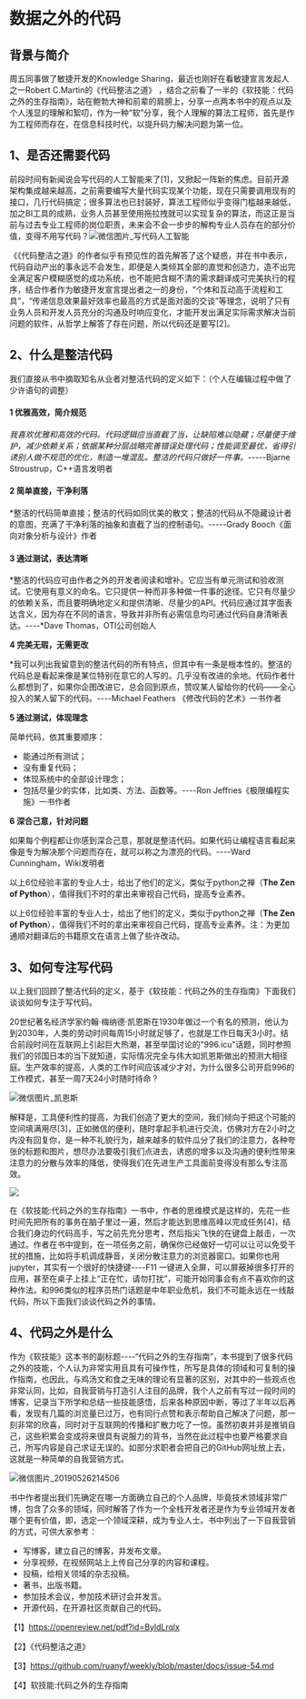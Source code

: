

# 数据之外的代码

## 背景与简介

周五同事做了敏捷开发的Knowledge Sharing，最近也刚好在看敏捷宣言发起人之一Robert C.Martin的《代码整洁之道》 ，结合之前看了一半的《软技能：代码之外的生存指南》，站在鲍勃大神和前辈的肩膀上，分享一点两本书中的观点以及个人浅显的理解和絮叨，作为一种“软”分享，我个人理解的算法工程师，首先是作为工程师而存在，在信息科技时代，以提升码力解决问题为第一位。



## 1、是否还需要代码

前段时间有新闻说会写代码的人工智能来了[1]，又掀起一阵新的焦虑。目前开源架构集成越来越高，之前需要编写大量代码实现某个功能，现在只需要调用现有的接口，几行代码搞定；很多算法也已封装好，算法工程师似乎变得门槛越来越低，加之BI工具的成熟，业务人员甚至使用拖拉拽就可以实现复杂的算法，而这正是当前与过去专业工程师的岗位职责，未来会不会一步步的解构专业人员存在的部分价值，变得不用写代码？![微信图片_写代码人工智能](E:\2019工作\微信公众号\自投稿件\微信图片_写代码人工智能.png)

《《代码整洁之道》的作者似乎有预见性的首先解答了这个疑惑，并在书中表示，代码自动产出的事永远不会发生，即便是人类倾其全部的直觉和创造力，造不出完全满足客户模糊感觉的成功系统，也不能把含糊不清的需求翻译成可完美执行的程序，结合作者作为敏捷开发宣言提出者之一的身份，“个体和互动高于流程和工具”，“传递信息效果最好效率也最高的方式是面对面的交谈”等理念，说明了只有业务人员和开发人员充分的沟通及时响应变化，才能开发出满足实际需求解决当前问题的软件，从哲学上解答了存在问题，所以代码还是要写[2]。



## 2、什么是整洁代码

我们直接从书中摘取知名从业者对整洁代码的定义如下：（个人在编辑过程中做了少许语句的调整）

#### **1 优雅高效，简介规范**

*我喜欢优雅和高效的代码。代码逻辑应当直截了当，让缺陷难以隐藏；尽量便于维护，减少依赖关系；依据某种分层战略完善错误处理代码；性能调至最优，省得引诱别人做不规范的优化，制造一堆混乱。整洁的代码只做好一件事。*-----Bjarne Stroustrup，C++语言发明者

#### **2 简单直接，干净利落**

*整洁的代码简单直接；整洁的代码如同优美的散文；整洁的代码从不隐藏设计者的意图，充满了干净利落的抽象和直截了当的控制语句。-----Grady Booch《面向对象分析与设计》作者

#### **3 通过测试，表达清晰**

*整洁的代码应可由作者之外的开发者阅读和增补。它应当有单元测试和验收测试。它使用有意义的命名。它只提供一种而非多种做一件事的途径。它只有尽量少的依赖关系，而且要明确地定义和提供清晰、尽量少的API。代码应通过其字面表达含义，因为存在不同的语言，导致并非所有必需信息均可通过代码自身清晰表达。----*Dave Thomas，OTI公司创始人

**4 完美无瑕，无需更改**

*我可以列出我留意到的整洁代码的所有特点，但其中有一条是根本性的。整洁的代码总是看起来像是某位特别在意它的人写的。几乎没有改进的余地。代码作者什么都想到了，如果你企图改进它，总会回到原点，赞叹某人留给你的代码——全心投入的某人留下的代码。----Michael Feathers 《修改代码的艺术》一书作者

**5 通过测试，体现理念**

简单代码，依其重要顺序：

- 能通过所有测试；
- 没有重复代码；
- 体现系统中的全部设计理念；
- 包括尽量少的实体，比如类、方法、函数等。----Ron Jeffries《极限编程实施》一书作者

**6 深合己意，针对问题**

如果每个例程都让你感到深合己意，那就是整洁代码。如果代码让编程语言看起来像是专为解决那个问题而存在，就可以称之为漂亮的代码。----Ward Cunningham，Wiki发明者

以上6位经验丰富的专业人士，给出了他们的定义，类似于python之禅（**The Zen of Python**），值得我们不时的拿出来审视自己代码，提高专业素养。

以上6位经验丰富的专业人士，给出了他们的定义，类似于python之禅（**The Zen of Python**），值得我们不时的拿出来审视自己代码，提高专业素养。注：为更加通顺对翻译后的书籍原文在语言上做了些许改动。



## 3、如何专注写代码

以上我们回顾了整洁代码的定义，基于《软技能：代码之外的生存指南》下面我们谈谈如何专注于写代码。

20世纪著名经济学家约翰·梅纳德·凯恩斯在1930年做过一个有名的预测，他认为到2030年，人类的劳动时间每周15小时就足够了，也就是工作日每天3小时。结合前段时间在互联网上引起巨大热潮，甚至举国讨论的"996.icu"话题，同时参照我们的邻国日本的当下就知道，实际情况完全与伟大如凯恩斯做出的预测大相径庭。生产效率的提高，人类的工作时间应该减少才对，为什么很多公司开启996的工作模式，甚至一周7天24小时随时待命？

![微信图片_凯恩斯](E:\2019工作\微信公众号\自投稿件\微信图片_凯恩斯.png)

解释是，工具便利性的提高，为我们创造了更大的空间，我们倾向于把这个可能的空间填满用尽[3]，正如微信的便利，随时拿起手机进行交流，仿佛对方在2小时之内没有回复你，是一种不礼貌行为，越来越多的软件瓜分了我们的注意力，各种夸张的标题和图片，想尽办法要吸引我们点进去，诱惑的增多以及沟通的便利性带来注意力的分散与效率的降低，使得我们在先进生产工具面前变得没有那么专注高效。

![](E:\2019工作\微信公众号\自投稿件\微信图片_996.png) 

在《软技能:代码之外的生存指南》一书中，作者的思维模式是这样的，先花一些时间先把所有的事务在脑子里过一遍，然后才能达到思维高峰以完成任务[4]，结合我们身边的代码高手，写之前先充分思考，然后指尖飞快的在键盘上敲击，一次通过。作者在书中提到，在一项任务之前，确保你已经做好一切可以让可以免受干扰的措施，比如将手机调成静音，关闭分散注意力的浏览器窗口。如果你也用jupyter，其实有一个很好的快捷键----F11 一键进入全屏，可以屏蔽掉很多打开的应用，甚至在桌子上挂上“正在忙，请勿打扰”，可能开始同事会有点不喜欢你的这种作法。和996类似的程序员热门话题是中年职业危机，我们不可能永远在一线敲代码，所以下面我们谈谈代码之外的事情。

## 4、代码之外是什么

作为《软技能》这本书的副标题----“代码之外的生存指南”，本书提到了很多代码之外的技能，个人认为非常实用且具有可操作性，所写是具体的领域和可复制的操作指南，也因此，与鸡汤文和食之无味的理论有显著的区别，对其中的一些观点也非常认同，比如，自我营销与打造引人注目的品牌，我个人之前有写过一段时间的博客，记录当下所学和总结一些技能感悟，后来各种原因中断，等过了半年以后再看，发现有几篇的浏览量已过万，也有同行点赞和表示帮助自己解决了问题，那一刻非常的欣喜，同时对于互联网的传播和扩散力吃了一惊。虽然初衷并非是推销自己，这些积累会变成将来很具有说服力的背书，当然在此过程中也要严格要求自己，所写内容是自己求证无误的。如部分求职者会把自己的GitHub网址放上去，这就是一种简单的自我营销方式。

![微信图片_20190526214506](E:\2019工作\微信公众号\自投稿件\微信图片_20190526214506.png)

书中作者提出我们先确定在哪一方面确立自己的个人品牌，毕竟技术领域非常广博，包含了众多的领域，同时解答了作为一个全栈开发者还是作为专业领域开发者哪个更有价值，即，选定一个领域深耕，成为专业人士。书中列出了一下自我营销的方式，可供大家参考：

- 写博客，建立自己的博客，并发布文章。
- 分享视频，在视频网站上上传自己分享的内容和课程。
- 投稿，给相关领域的杂志投稿。
- 著书，出版书籍。
- 参加技术会议，参加技术研讨会并发言。
- 开源代码，在开源社区贡献自己的代码。



【1】https://openreview.net/pdf?id=ByldLrqlx

【2】《代码整洁之道》

【3】https://github.com/ruanyf/weekly/blob/master/docs/issue-54.md

【4】软技能:代码之外的生存指南